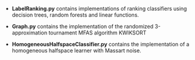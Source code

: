 - **LabelRanking.py** contains implementations of ranking classifiers using decision trees, random forests and linear functions.

- **Graph.py** contains the implementation of the randomized 3-approximation tournament MFAS algorithm KWIKSORT

- **HomogeneousHalfspaceClassifier.py** contains the implementation of a homogeneous halfspace learner with Massart noise.